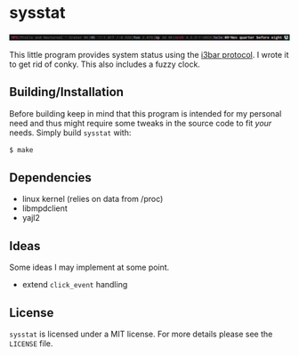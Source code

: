 sysstat
=======

![Screenshot](sysstat-example.png)

This little program provides system status using the [i3bar
protocol][i3bar]. I wrote it to get rid of conky. This also includes a
fuzzy clock.

Building/Installation
---------------------

Before building keep in mind that this program is intended for my
personal need and thus might require some tweaks in the source code to
fit _your_ needs. Simply build `sysstat` with:

```bash
$ make
```
Dependencies
------------

- linux kernel (relies on data from /proc)
- libmpdclient
- yajl2

Ideas
-----

Some  ideas I may implement at some point.

- extend `click_event` handling

License
-------

`sysstat` is licensed under a MIT license. For more details please see
the `LICENSE` file.


[i3bar]: http://i3wm.org/docs/i3bar-protocol.html
